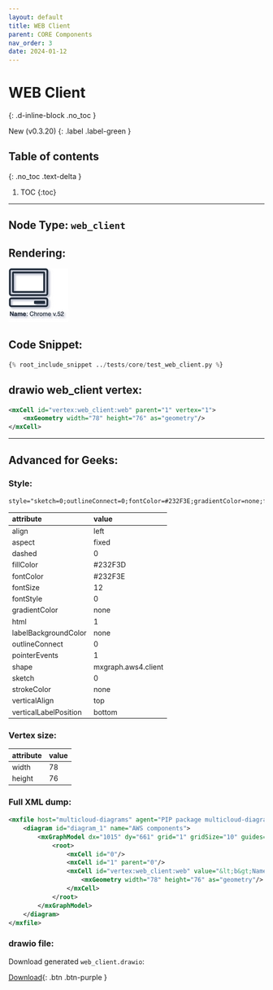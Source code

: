```yaml
---
layout: default
title: WEB Client
parent: CORE Components
nav_order: 3
date: 2024-01-12
---
```


# WEB Client
{: .d-inline-block .no_toc }

New (v0.3.20)
{: .label .label-green }

## Table of contents
{: .no_toc .text-delta }

1. TOC
{:toc}

---


## Node Type: ``web_client``

## Rendering:

![lambda](output/jpg/web_client.jpg)

## Code Snippet:

```python
{% root_include_snippet ../tests/core/test_web_client.py %}
```

## drawio web_client vertex:

```xml
<mxCell id="vertex:web_client:web" parent="1" vertex="1">
    <mxGeometry width="78" height="76" as="geometry"/>
</mxCell>
```
---

## Advanced for Geeks:

### Style:
```html
style="sketch=0;outlineConnect=0;fontColor=#232F3E;gradientColor=none;fillColor=#232F3D;strokeColor=none;dashed=0;verticalLabelPosition=bottom;verticalAlign=top;align=left;html=1;fontSize=12;fontStyle=0;aspect=fixed;pointerEvents=1;shape=mxgraph.aws4.client;labelBackgroundColor=none;"
```

| attribute | value |
|:----------|:------|
|align| left |
|aspect| fixed |
|dashed| 0 |
|fillColor| #232F3D |
|fontColor| #232F3E |
|fontSize| 12 |
|fontStyle| 0 |
|gradientColor| none |
|html| 1 |
|labelBackgroundColor| none |
|outlineConnect| 0 |
|pointerEvents| 1 |
|shape| mxgraph.aws4.client |
|sketch| 0 |
|strokeColor| none |
|verticalAlign| top |
|verticalLabelPosition| bottom |

### Vertex size:

| attribute | value |
|:---------|:-----------|
| width    | 78  |
| height   |76|

### Full XML dump:
```xml
<mxfile host="multicloud-diagrams" agent="PIP package multicloud-diagrams. Generate resources in draw.io compatible format for Cloud infrastructure. Copyrights @ Roman Tsypuk 2023. MIT license." type="MultiCloud">
    <diagram id="diagram_1" name="AWS components">
        <mxGraphModel dx="1015" dy="661" grid="1" gridSize="10" guides="1" tooltips="1" connect="1" arrows="1" fold="1" page="1" pageScale="1" pageWidth="850" pageHeight="1100" math="0" shadow="1">
            <root>
                <mxCell id="0"/>
                <mxCell id="1" parent="0"/>
                <mxCell id="vertex:web_client:web" value="&lt;b&gt;Name&lt;/b&gt;: Chrome v.52" style="sketch=0;outlineConnect=0;fontColor=#232F3E;gradientColor=none;fillColor=#232F3D;strokeColor=none;dashed=0;verticalLabelPosition=bottom;verticalAlign=top;align=left;html=1;fontSize=12;fontStyle=0;aspect=fixed;pointerEvents=1;shape=mxgraph.aws4.client;labelBackgroundColor=none;" parent="1" vertex="1">
                    <mxGeometry width="78" height="76" as="geometry"/>
                </mxCell>
            </root>
        </mxGraphModel>
    </diagram>
</mxfile>
```

### drawio file:

Download generated ``web_client.drawio``:

[Download](output/drawio/web_client.drawio){: .btn .btn-purple }